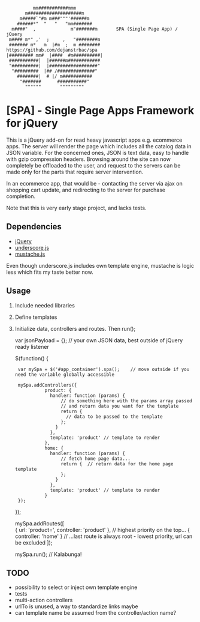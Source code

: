 

              mm###########mmm
           m####################m
         m#####`"#m m###"""'######m
        ######*"  "   "   "mm#######
      m####"  ,             m"#######m       SPA (Single Page App) / jQuery
     m#### m*" ,'  ;     ,   "########m      
     ####### m*   m  |#m  ;  m ########      https://github.com/dejanstrbac/spa
    |######### mm#  |####  #m##########|
     ###########|  |######m############
     "##########|  |##################"
      "#########  |## /##############"
        ########|  # |/ m###########
         "#######      ###########"
           """"""       """""""""


[SPA] - Single Page Apps Framework for jQuery
=============================================

This is a jQuery add-on  for read heavy javascript apps e.g. ecommerce apps.
The server will render the page which includes all the catalog data in JSON variable. 
For the concerned ones, JSON is text data, easy to handle with gzip compression headers.
Browsing around the site can now completely be offloaded to the user, and request to the servers can be
made only for the parts that require server intervention.

In an ecommerce app, that would be - contacting the server via ajax on shopping cart update, and 
redirecting to the server for purchase completion.

Note that this is very early stage project, and lacks tests.


Dependencies 
------------

  * [jQuery](http://jquery.com/) 
  * [underscore.js](http://documentcloud.github.com/underscore/)
  * [mustache.js](https://github.com/janl/mustache.js) 

Even though underscore.js includes own template engine, mustache is logic less which fits my taste better now.


Usage
-----

  1) Include needed libraries

      <script src="jquery.min.js"></script>
      <script src="underscore.min.js"></script>
      <script src="jquery.mustache.js"></script>
      <script src="jquery.spa.js"></script>


  2) Define templates


      <div id="spa__home" class="spa__template" style="display:none">
        <h1>{{product.title}}</h1>
      </div>

      <div id="spa__product" class="spa__template" style="display:none">
        <h1>{{product.title}}</h1>
      </div>

      <div id="spa__404" class="spa__template" style="display:none">
        <h1>Page not found!</h1>
      </div>



  3) Initialize data, controllers and routes. Then run();

        var jsonPayload = {}; // your own JSON data, best outside of jQuery ready listener

        $(function() {
          
          var mySpa = $('#app_container').spa();    // move outside if you need the variable globally accessible

          mySpa.addControllers({
                    product: {
                      handler: function (params) {
                          // do something here with the params array passed 
                          // and return data you want for the template
                          return {
                            // data to be passed to the template
                          }; 
                        }
                      },
                      template: 'product' // template to render
                    },
                    home: {
                      handler: function (params) {
                          // fetch home page data...
                          return {  // return data for the home page template
                          }; 
                        }
                      },
                      template: 'product' // template to render
                    }
          });

        });

        mySpa.addRoutes([        
          { url: 'product=', controller: 'product' }, // highest priority on the top...
          { controller: 'home' }                      // ...last route is always root - lowest priority, url can be excluded
        ]);

        mySpa.run(); // Kalabunga!



TODO
-----
  * possibility to select or inject own template engine
  * tests
  * multi-action controllers
  * urlTo is unused, a way to standardize links maybe
  * can template name be assumed from the controller/action name?